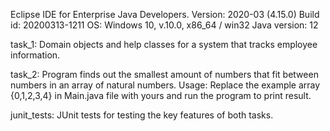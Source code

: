 Eclipse IDE for Enterprise Java Developers.
Version: 2020-03 (4.15.0)
Build id: 20200313-1211
OS: Windows 10, v.10.0, x86_64 / win32
Java version: 12

task_1:
Domain objects and help classes for a system that tracks employee information. 

task_2:
Program finds out the smallest amount of numbers that fit between numbers in an array of natural numbers.
Usage: Replace the example array {0,1,2,3,4} in Main.java file with yours and run the program to print result.

junit_tests:
JUnit tests for testing the key features of both tasks.